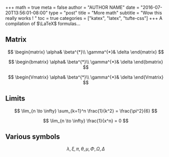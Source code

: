 +++
math = true 
meta = false
author = "AUTHOR NAME"
date = "2016-07-20T13:56:01-08:00"
type = "post"
title = "More math"
subtitle = "Wow this really works ! "
toc = true
categories = ["katex", "latex", "tufte-css"]
+++
A compilation of $\LaTeX$ formulas...
<!--more-->

## Matrix 

$$
\begin{matrix}
\alpha& \beta^{*}\\
\gamma^{*}& \delta
\end{matrix}
$$

$$
\begin{bmatrix}
\alpha& \beta^{*}\\
\gamma^{*}& \delta
\end{bmatrix}
$$



$$
\begin{Vmatrix}
\alpha& \beta^{*}\\
\gamma^{*}& \delta
\end{Vmatrix}
$$

## Limits

$$
\lim_{n \to \infty}
    \sum_{k=1}^n \frac{1}{k^2}
    = \frac{\pi^2}{6}
$$


$$
\lim_{n \to \infty}
     \frac{1}{x^n}
    = 0
$$

## Various symbols

  $$\lambda,\xi,\pi,\theta,
    \mu,\Phi,\Omega,\Delta$$